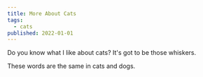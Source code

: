 ```yaml
---
title: More About Cats
tags:
  - cats
published: 2022-01-01
---
```


Do you know what I like about cats? It's got to be those whiskers.

These words are the same in cats and dogs.

